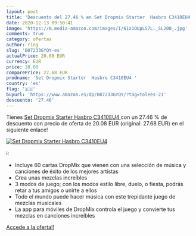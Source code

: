 ```yaml
---
layout: post
title: 'Descuento del 27.46 % en Set Dropmix Starter  Hasbro C3410EU4 '
date: 2020-12-13 09:50:41
image: 'https://m.media-amazon.com/images/I/61x1OUpLS7L._SL200_.jpg'
comments: true
category: ofertas
author: ring
slug: 'B07233GYQY-es'
actualPrice: 20.08 EUR
currency: EUR
price: 20.08
comparePrice: 27.68 EUR
prodname: 'Set Dropmix Starter  Hasbro C3410EU4 '
country: 'es'
flag: '🇪🇸'
buyurl: 'https://www.amazon.es/dp/B07233GYQY/?tag=tolees-21'
descuento: '27.46'
---
```


Tienes [Set Dropmix Starter  Hasbro C3410EU4 ](https://www.amazon.es/dp/B07233GYQY/?tag=tolees-21) con un 27.46 % de descuento con precio de oferta de 20.08 EUR (original: 27.68 EUR) en el siguiente enlace!

[![Set Dropmix Starter  Hasbro C3410EU4 ](https://m.media-amazon.com/images/I/61x1OUpLS7L._SL200_.jpg)](https://www.amazon.es/dp/B07233GYQY/?tag=tolees-21)

ℹ️:

- Incluye 60 cartas DropMix que vienen con una selección de música y canciones de éxito de los mejores artistas
- Crea unas mezclas increíbles
- 3 modos de juego; con los modos estilo libre, duelo, o fiesta, podrás retar a tus amigos o unirte a ellos
- Todo el mundo puede hacer música con este trepidante juego de mezclas musicales
- La app para móviles de DropMix controla el juego y convierte tus mezclas en canciones increíbles

[Accede a la oferta!!](https://www.amazon.es/dp/B07233GYQY/?tag=tolees-21)
